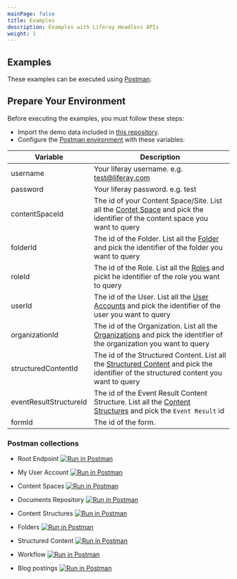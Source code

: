 ```yaml
---
mainPage: false
title: Examples
description: Examples with Liferay Headless APIs
weight: 1
---
```


## Examples

These examples can be executed using [Postman](https://www.getpostman.com/).

## Prepare Your Environment

Before executing the examples, you must follow these steps: 

- Import the demo data included in [this repository](https://github.com/liferay-labs/headless-apio-demo).
- Configure the [Postman environment](https://learning.getpostman.com/docs/postman/environments_and_globals/manage_environments/) with these variables:

| Variable               | Description                                                                  |
|------------------------|------------------------------------------------------------------------------|
| username               | Your liferay username. e.g. test@liferay.com                                 |
| password               | Your liferay password. e.g. test                                             |
| contentSpaceId         | The id of your Content Space/Site. List all the [Contet Space](/docs/contet-space/index.html) and pick the identifier of the content space you want to query|
| folderId               | The id of the Folder. List all the [Folder](/docs/content-space/documents-repository/folders/index.html) and pick the identifier of the folder you want to query|
| roleId                 | The id of the Role. List all the [Roles](/docs/roles/index.html) and pickt he identifier of the role you want to query|
| userId                 | The id of the User. List all the [User Accounts](/docs/user-account/index.html) and pick the identifier of the user you want to query|
| organizationId         | The id of the Organization. List all the [Organizations](/docs/organization/index.html) and pick the identifier of the organization you want to query| |
| structuredContentId    | The id of the Structured Content. List all the [Structured Content](/docs/content-space/structuredContents/index.html) and pick the identifier of the structured content you want to query|
| eventResultStructureId | The id of the Event Result Content Structure. List all the [Content Structures](/docs/content-structure/index.html) and pick the `Event Result` id|
| formId                 | The id of the form. | 

### Postman collections

* Root Endpoint [![Run in Postman](https://run.pstmn.io/button.svg)](https://app.getpostman.com/run-collection/4eaef9d6ba43fe179a15)

* My User Account [![Run in Postman](https://run.pstmn.io/button.svg)](https://app.getpostman.com/run-collection/d0d8c0f27a04d22ba3f7)

* Content Spaces [![Run in Postman](https://run.pstmn.io/button.svg)](https://app.getpostman.com/run-collection/625390af8a347edae5c9)

* Documents Repository [![Run in Postman](https://run.pstmn.io/button.svg)](https://app.getpostman.com/run-collection/d3e58a5899c098a21ebb)

* Content Structures [![Run in Postman](https://run.pstmn.io/button.svg)](https://app.getpostman.com/run-collection/203e52fd8ab013b9273d)

* Folders [![Run in Postman](https://run.pstmn.io/button.svg)](https://app.getpostman.com/run-collection/dce4a5ad7b52311b5fb3)

* Structured Content [![Run in Postman](https://run.pstmn.io/button.svg)](https://app.getpostman.com/run-collection/fd09da20da25956af16e)

* Workflow [![Run in Postman](https://run.pstmn.io/button.svg)](https://app.getpostman.com/run-collection/ff849ad861374e6676c3)

* Blog postings [![Run in Postman](https://run.pstmn.io/button.svg)](https://app.getpostman.com/run-collection/323d7a1b588133b01b5d)